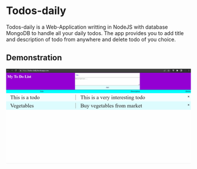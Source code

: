 # Todos-daily
Todos-daily is a Web-Application writting in NodeJS with database MongoDB to handle all your daily todos.
The app provides you to add title and description of todo from anywhere and delete todo of you choice.

## Demonstration
![todo_demo](docs/images/todos.gif)
